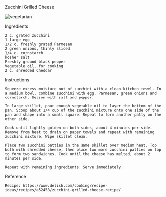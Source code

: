 Zucchini Grilled Cheese

![vegetarian](https://img.shields.io/badge/vegetarian-yellowgreen.svg)

Ingredients

    2 c. grated zucchini
    1 large egg
    1/2 c. freshly grated Parmesan
    2 green onions, thinly sliced
    1/4 c. cornstarch
    kosher salt
    Freshly ground black pepper
    Vegetable oil, for cooking
    2 c. shredded Cheddar
    
Instructions

    Squeeze excess moisture out of zucchini with a clean kitchen towel. In a medium bowl, combine zucchini with egg, Parmesan, green onions and cornstarch. Season with salt and pepper.    
 
    In large skillet, pour enough vegetable oil to layer the bottom of the pan. Scoop about 1/4 cup of the zucchini mixture onto one side of the pan and shape into a small square. Repeat to form another patty on the other side.
    
    Cook until lightly golden on both sides, about 4 minutes per side. Remove from heat to drain on paper towels and repeat with remaining zucchini mixture. Wipe skillet clean.
    
    Place two zucchini patties in the same skillet over medium heat. Top both with shredded cheese, then place two more zucchini patties on top to form two sandwiches. Cook until the cheese has melted, about 2 minutes per side.
    
    Repeat with remaining ingredients. Serve immediately.

Reference

    Recipe: https://www.delish.com/cooking/recipe-ideas/recipes/a52458/zucchini-grilled-cheese-recipe/